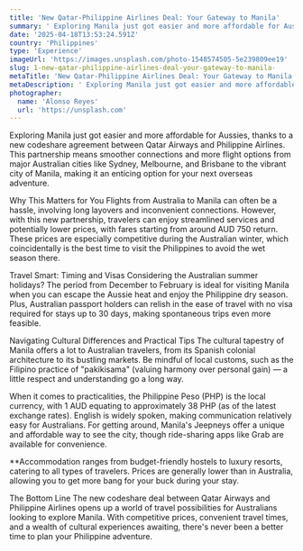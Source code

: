 ```yaml
---
title: 'New Qatar-Philippine Airlines Deal: Your Gateway to Manila'
summary: ' Exploring Manila just got easier and more affordable for Aussies, thanks to a new codeshare agreement between Qatar Airways and Philippine Airlines. ...'
date: '2025-04-18T13:53:24.591Z'
country: 'Philippines'
type: 'Experience'
imageUrl: 'https://images.unsplash.com/photo-1548574505-5e239809ee19'
slug: 1-new-qatar-philippine-airlines-deal-your-gateway-to-manila-
metaTitle: 'New Qatar-Philippine Airlines Deal: Your Gateway to Manila'
metaDescription: ' Exploring Manila just got easier and more affordable for Aussies, thanks to a new codeshare agreement between Qatar Airways and Philippine Airlines. ...'
photographer:
  name: 'Alonso Reyes'
  url: 'https://unsplash.com'
---
```


Exploring Manila just got easier and more affordable for Aussies, thanks to a new codeshare agreement between Qatar Airways and Philippine Airlines. This partnership means smoother connections and more flight options from major Australian cities like Sydney, Melbourne, and Brisbane to the vibrant city of Manila, making it an enticing option for your next overseas adventure.

   Why This Matters for You
   Flights from Australia to Manila can often be a hassle, involving long layovers and inconvenient connections. However, with this new partnership, travelers can enjoy streamlined services and potentially lower prices, with fares starting from around AUD 750 return. These prices are especially competitive during the Australian winter, which coincidentally is the best time to visit the Philippines to avoid the wet season there.

   Travel Smart: Timing and Visas
   Considering the Australian summer holidays? The period from December to February is ideal for visiting Manila when you can escape the Aussie heat and enjoy the Philippine dry season. Plus, Australian passport holders can relish in the ease of travel with no visa required for stays up to 30 days, making spontaneous trips even more feasible.

   Navigating Cultural Differences and Practical Tips
   The cultural tapestry of Manila offers a lot to Australian travelers, from its Spanish colonial architecture to its bustling markets. Be mindful of local customs, such as the Filipino practice of "pakikisama" (valuing harmony over personal gain) — a little respect and understanding go a long way.

   When it comes to practicalities, the Philippine Peso (PHP) is the local currency, with 1 AUD equating to approximately 38 PHP (as of the latest exchange rates). English is widely spoken, making communication relatively easy for Australians. For getting around, Manila's Jeepneys offer a unique and affordable way to see the city, though ride-sharing apps like Grab are available for convenience.

   **Accommodation ranges from budget-friendly hostels to luxury resorts, catering to all types of travelers. Prices are generally lower than in Australia, allowing you to get more bang for your buck during your stay.

   The Bottom Line
   The new codeshare deal between Qatar Airways and Philippine Airlines opens up a world of travel possibilities for Australians looking to explore Manila. With competitive prices, convenient travel times, and a wealth of cultural experiences awaiting, there's never been a better time to plan your Philippine adventure.